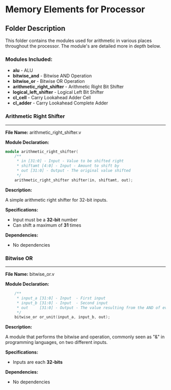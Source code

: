 Memory Elements for Processor
===============================
## Folder Description
This folder contains the modules used for arithmetic in various places throughout the processor. The module's are detailed more in depth below.

### Modules Included:
- **alu**                      - ALU
- **bitwise_and**              - Bitwise AND Operation  
- **bitwise_or**               - Bitwise OR Operation  
- **arithmetic_right_shifter** - Arithmetic Right Bit Shifter  
- **logical_left_shifter**     - Logical Left Bit Shifter  
- **cl_cell**                  - Carry Lookahead Adder Cell 
- **cl_adder**                 - Carry Lookahead Complete Adder   

### Arithmetic Right Shifter
----------
**File Name:** arithmetic_right_shifter.v

**Module Declaration:**
```verilog
module arithmetic_right_shifter(
    /**
     * in [31:0] - Input - Value to be shifted right
     * shiftamt [4:0] - Input - Amount to shift by
     * out [31:0] - Output - The original value shifted
     */
    arithmetic_right_shifter shifter(in, shiftamt, out);
```

**Description:**

A simple arithmetic right shifter for 32-bit inputs.

**Specifications:**
- Input must be a **32-bit** number
- Can shift a maximum of **31** times

**Dependencies:**
- No dependencies


### Bitwise OR
----------
**File Name:** bitwise_or.v

**Module Declaration:**
```verilog
    /**
     * input_a [31:0] - Input  - First input 
     * input_b [31:0] - Input  - Second input
     * out     [31:0] - Output - The value resulting from the AND of every bit in the inputs
     */
    bitwise_or or_unit(input_a, input_b, out);
```

**Description:**

A module that performs the bitwise and operation, commonly seen as "&" in programming languages, on two different inputs.

**Specifications:**
- Inputs are each **32-bits**

**Dependencies:**
- No dependencies
